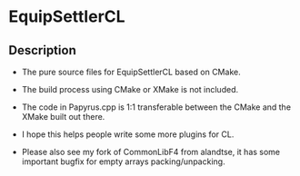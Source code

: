 # EquipSettlerCL

## Description

- The pure source files for EquipSettlerCL based on CMake.
- The build process using CMake or XMake is not included.
- The code in Papyrus.cpp is 1:1 transferable between the CMake and the XMake built out there.
- I hope this helps people write some more plugins for CL.

- Please also see my fork of CommonLibF4 from alandtse, it has some important bugfix for empty arrays packing/unpacking.
